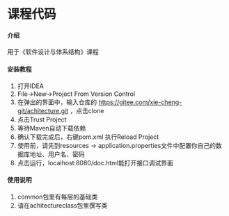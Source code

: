 # 课程代码

#### 介绍
用于《软件设计与体系结构》课程


#### 安装教程

1.  打开IDEA
2.  File->New->Project From Version Control
3.  在弹出的界面中，输入仓库的 https://gitee.com/xie-cheng-git/achitecture.git ，点击clone
4.  点击Trust Project
5.  等待Maven自动下载依赖
6.  确认下载完成后，右键pom.xml 执行Reload Project
7.  使用前，请先到resources -> application.properties文件中配置你自己的数据库地址、用户名、密码
7.  点击运行，localhost:8080/doc.html能打开接口调试界面

#### 使用说明

1.  common包里有每层的基础类
2.  请在achitectureclass包里撰写类





